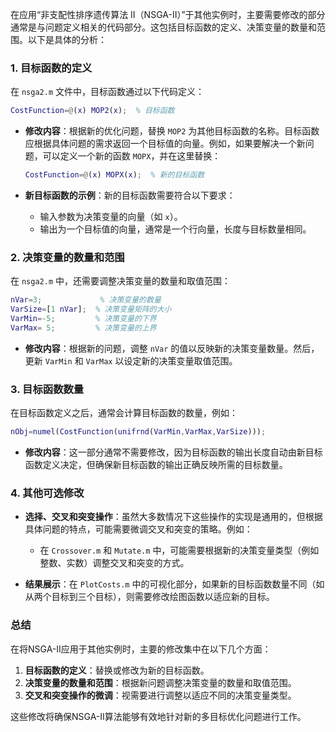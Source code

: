 在应用“非支配性排序遗传算法 II（NSGA-II）”于其他实例时，主要需要修改的部分通常是与问题定义相关的代码部分。这包括目标函数的定义、决策变量的数量和范围。以下是具体的分析：

### 1. 目标函数的定义
在 `nsga2.m` 文件中，目标函数通过以下代码定义：

```matlab
CostFunction=@(x) MOP2(x);  % 目标函数
```

- **修改内容**：根据新的优化问题，替换 `MOP2` 为其他目标函数的名称。目标函数应根据具体问题的需求返回一个目标值的向量。例如，如果要解决一个新问题，可以定义一个新的函数 `MOPX`，并在这里替换：

  ```matlab
  CostFunction=@(x) MOPX(x);  % 新的目标函数
  ```

- **新目标函数的示例**：新的目标函数需要符合以下要求：
  - 输入参数为决策变量的向量（如 `x`）。
  - 输出为一个目标值的向量，通常是一个行向量，长度与目标数量相同。

### 2. 决策变量的数量和范围
在 `nsga2.m` 中，还需要调整决策变量的数量和取值范围：

```matlab
nVar=3;             % 决策变量的数量
VarSize=[1 nVar];  % 决策变量矩阵的大小
VarMin=-5;         % 决策变量的下界
VarMax= 5;         % 决策变量的上界
```

- **修改内容**：根据新的问题，调整 `nVar` 的值以反映新的决策变量数量。然后，更新 `VarMin` 和 `VarMax` 以设定新的决策变量取值范围。

### 3. 目标函数数量
在目标函数定义之后，通常会计算目标函数的数量，例如：

```matlab
nObj=numel(CostFunction(unifrnd(VarMin,VarMax,VarSize)));
```

- **修改内容**：这一部分通常不需要修改，因为目标函数的输出长度自动由新目标函数定义决定，但确保新目标函数的输出正确反映所需的目标数量。

### 4. 其他可选修改
- **选择、交叉和突变操作**：虽然大多数情况下这些操作的实现是通用的，但根据具体问题的特点，可能需要微调交叉和突变的策略。例如：
  - 在 `Crossover.m` 和 `Mutate.m` 中，可能需要根据新的决策变量类型（例如整数、实数）调整交叉和突变的方式。

- **结果展示**：在 `PlotCosts.m` 中的可视化部分，如果新的目标函数数量不同（如从两个目标到三个目标），则需要修改绘图函数以适应新的目标。

### 总结
在将NSGA-II应用于其他实例时，主要的修改集中在以下几个方面：
1. **目标函数的定义**：替换或修改为新的目标函数。
2. **决策变量的数量和范围**：根据新问题调整决策变量的数量和取值范围。
3. **交叉和突变操作的微调**：视需要进行调整以适应不同的决策变量类型。

这些修改将确保NSGA-II算法能够有效地针对新的多目标优化问题进行工作。
